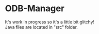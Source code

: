 # ODB-Manager
It's work in progress so it's a little bit glitchy! <br> 
Java files are located in "src" folder.
